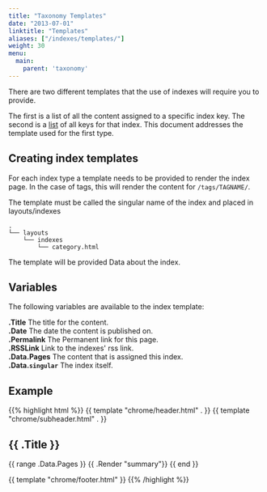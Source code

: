 ```yaml
---
title: "Taxonomy Templates"
date: "2013-07-01"
linktitle: "Templates"
aliases: ["/indexes/templates/"]
weight: 30
menu:
  main:
    parent: 'taxonomy'
---
```


There are two different templates that the use of indexes will require you to provide.

The first is a list of all the content assigned to a specific index key. The
second is a [list](/indexes/lists/) of all keys for that index. This document
addresses the template used for the first type.

## Creating index templates
For each index type a template needs to be provided to render the index page.
In the case of tags, this will render the content for `/tags/TAGNAME/`.

The template must be called the singular name of the index and placed in 
layouts/indexes

    .
    └── layouts
        └── indexes
            └── category.html

The template will be provided Data about the index. 

## Variables

The following variables are available to the index template:

**.Title**  The title for the content. <br>
**.Date** The date the content is published on.<br>
**.Permalink** The Permanent link for this page.<br>
**.RSSLink** Link to the indexes' rss link. <br>
**.Data.Pages** The content that is assigned this index.<br>
**.Data.`singular`** The index itself.<br>

## Example
{{% highlight html %}}
{{ template "chrome/header.html" . }}
{{ template "chrome/subheader.html" . }}

<section id="main">
  <div>
   <h1 id="title">{{ .Title }}</h1>
    {{ range .Data.Pages }}
        {{ .Render "summary"}}
    {{ end }}
  </div>
</section>

{{ template "chrome/footer.html" }}
{{% /highlight %}}

